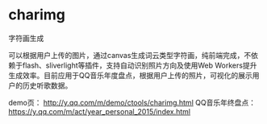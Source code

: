 # charimg
字符画生成

可以根据用户上传的图片，通过canvas生成词云类型字符画，纯前端完成，不依赖于flash、sliverlight等插件，支持自动识别照片方向及使用Web Workers提升生成效率。目前应用于QQ音乐年度盘点，根据用户上传的照片，可视化的展示用户的历史听歌数据。

demo页： http://y.qq.com/m/demo/ctools/charimg.html
QQ音乐年终盘点： https://y.qq.com/m/act/year_personal_2015/index.html
